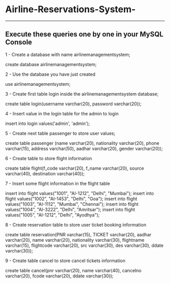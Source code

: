 # Airline-Reservations-System-
-------------------------------------------------------
Execute these queries one by one in your MySQL Console
-------------------------------------------------------


1 - Create a database with name airlinemanagementsystem;

create database airlinemanagementsystem;

2 - Use the database you have just created

use airlinemanagementsystem;

3 - Create first table login inside the airlinemanagementsystem database;

create table login(username varchar(20), password varchar(20));

4 - Insert value in the login table for the admin to login

insert into login values('admin', 'admin');

5 - Create next table passenger to store user values;

create table passenger (name varchar(20), nationality varchar(20), phone varchar(15), address varchar(50), aadhar varchar(20), gender varchar(20));

6 - Create table to store flight information

create table flight(f_code varchar(20), f_name varchar(20), source varchar(40), destination varchar(40));

7 - Insert some flight information in the flight table

insert into flight values("1001", "AI-1212", "Delhi", "Mumbai");
insert into flight values("1002", "AI-1453", "Delhi", "Goa");
insert into flight values("1003", "AI-1112", "Mumbai", "Chennai");
insert into flight values("1004", "AI-3222", "Delhi", "Amritsar");
insert into flight values("1005", "AI-1212", "Delhi", "Ayodhya");


8 - Create reservation table to store user ticket booking information

create table reservation(PNR varchar(15), TICKET varchar(20), aadhar varchar(20), name varchar(20), nationality varchar(30), flightname varchar(15), flightcode varchar(20), src varchar(30), des varchar(30), ddate varchar(30));

9 - Create table cancel to store cancel tickets information

create table cancel(pnr varchar(20), name varchar(40), cancelno varchar(20), fcode varchar(20), ddate varchar(30));
